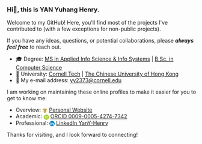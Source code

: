 ### Hi👋, this is YAN Yuhang Henry.

Welcome to my GitHub! Here, you'll find most of the projects I've contributed to (with a few exceptions for non-public projects).

If you have any ideas, questions, or potential collaborations, please ***always feel free*** to reach out.

- 🎓 Degree: [MS in Applied Info Science & Info Systems](https://tech.cornell.edu/programs/masters-programs/jacobs-technion-cornell-dual-ms-connective-media/) | [B.Sc. in Computer Science](https://www.cse.cuhk.edu.hk/admission/cscin/)
- 🏫 University: [Cornell Tech](https://tech.cornell.edu) | [The Chinese University of Hong Kong](https://www.cuhk.edu.hk/english/index.html)
- 📮 My e-mail address: yy2373@cornell.edu

I am working on maintaining these online profiles to make it easier for you to get to know me:

- Overview: <img src="icons/favicon.svg" alt="Personal Website" style="height: 14px; vertical-align: middle;"> [Personal Website](https://yany-henry.me)
- Academic: <img src="icons/orcid.svg" alt="ORCID" style="height: 14px; vertical-align: middle;"> [ORCID 0009-0005-4274-7342](https://orcid.org/0009-0005-4274-7342)
- Professional: <img src="icons/linkedin.svg" alt="LinkedIn" style="height: 14px; vertical-align: middle;"> [LinkedIn YanY-Henry](https://www.linkedin.com/in/YanY-Henry/)

Thanks for visiting, and I look forward to connecting!
